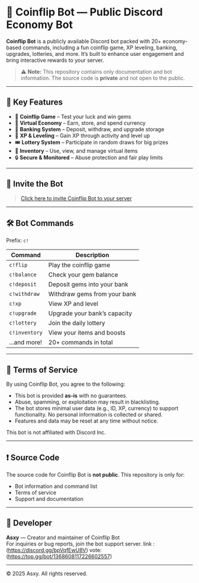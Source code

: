 # 🎲 Coinflip Bot — Public Discord Economy Bot

**Coinflip Bot** is a publicly available Discord bot packed with 20+ economy-based commands, including a fun coinflip game, XP leveling, banking, upgrades, lotteries, and more. It’s built to enhance user engagement and bring interactive rewards to your server.

> ⚠️ **Note:** This repository contains only documentation and bot information. The source code is **private** and not open to the public.

---

## 🌟 Key Features

- 🎰 **Coinflip Game** – Test your luck and win gems
- 💸 **Virtual Economy** – Earn, store, and spend currency
- 🏦 **Banking System** – Deposit, withdraw, and upgrade storage
- 🧪 **XP & Leveling** – Gain XP through activity and level up
- 🎟️ **Lottery System** – Participate in random draws for big prizes
- 🧳 **Inventory** – Use, view, and manage virtual items
- 🔒 **Secure & Monitored** – Abuse protection and fair play limits

---

## 🤖 Invite the Bot

> [Click here to invite Coinflip Bot to your server](https://discord.com/oauth2/authorize?client_id=1368608117226602557&permissions=1689934339897408&integration_type=0&scope=bot)

---

## 🛠 Bot Commands

Prefix: `c!`

| Command        | Description                     |
|----------------|---------------------------------|
| `c!flip`       | Play the coinflip game          |
| `c!balance`    | Check your gem balance          |
| `c!deposit`    | Deposit gems into your bank     |
| `c!withdraw`   | Withdraw gems from your bank    |
| `c!xp`         | View XP and level               |
| `c!upgrade`    | Upgrade your bank’s capacity    |
| `c!lottery`    | Join the daily lottery          |
| `c!inventory`  | View your items and boosts      |
| ...and more!   | 20+ commands in total           |

---

## 📄 Terms of Service

By using Coinflip Bot, you agree to the following:

- This bot is provided **as-is** with no guarantees.
- Abuse, spamming, or exploitation may result in blacklisting.
- The bot stores minimal user data (e.g., ID, XP, currency) to support functionality. No personal information is collected or shared.
- Features and data may be reset at any time without notice.

This bot is not affiliated with Discord Inc.

---

## ❗ Source Code

The source code for Coinflip Bot is **not public**. This repository is only for:

- Bot information and command list
- Terms of service
- Support and documentation

---

## 👤 Developer

**Asxy** — Creator and maintainer of Coinflip Bot  
For inquiries or bug reports, join the bot support server.
link : (https://discord.gg/bpVqfEwU8V)
vote: (https://top.gg/bot/1368608117226602557)

---

© 2025 Asxy. All rights reserved.
